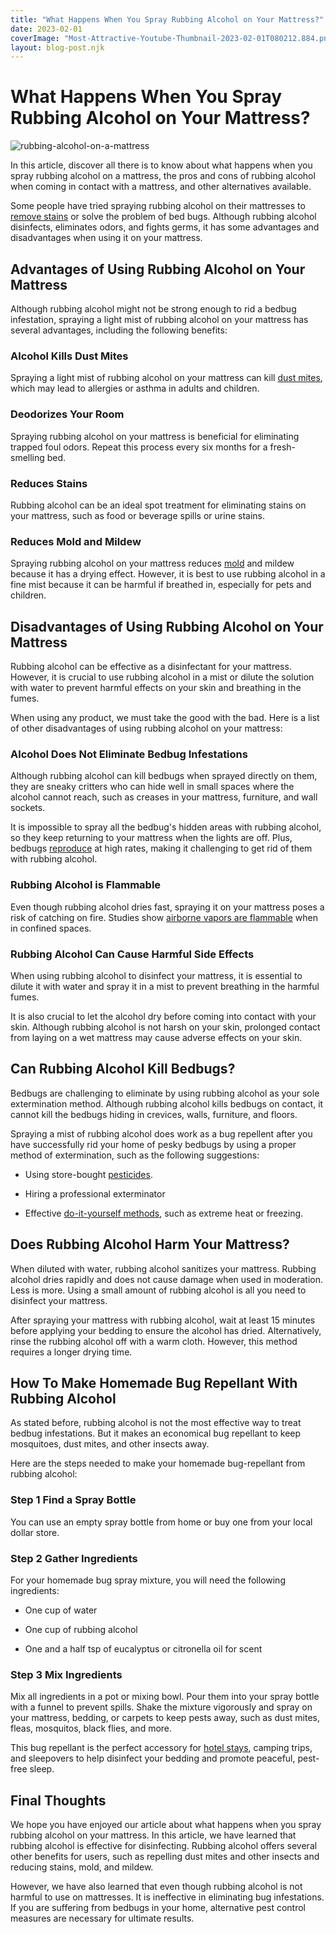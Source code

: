 ```yaml
---
title: "What Happens When You Spray Rubbing Alcohol on Your Mattress?"
date: 2023-02-01
coverImage: "Most-Attractive-Youtube-Thumbnail-2023-02-01T080212.884.png"
layout: blog-post.njk
---
```


# What Happens When You Spray Rubbing Alcohol on Your Mattress?

![rubbing-alcohol-on-a-mattress](/images/blog/Most-Attractive-Youtube-Thumbnail-2023-02-01T080212.884-1024x576.png)

In this article, discover all there is to know about what happens when you spray rubbing alcohol on a mattress, the pros and cons of rubbing alcohol when coming in contact with a mattress, and other alternatives available.

Some people have tried spraying rubbing alcohol on their mattresses to [remove stains](https://www.abedderworld.com/how-to-clean-a-futon-mattress.html/) or solve the problem of bed bugs. Although rubbing alcohol disinfects, eliminates odors, and fights germs, it has some advantages and disadvantages when using it on your mattress. 

## Advantages of Using Rubbing Alcohol on Your Mattress

Although rubbing alcohol might not be strong enough to rid a bedbug infestation, spraying a light mist of rubbing alcohol on your mattress has several advantages, including the following benefits:

### Alcohol Kills Dust Mites

Spraying a light mist of rubbing alcohol on your mattress can kill [dust mites](https://medlineplus.gov/ency/imagepages/1245.htm), which may lead to allergies or asthma in adults and children. 

### Deodorizes Your Room

Spraying rubbing alcohol on your mattress is beneficial for eliminating trapped foul odors. Repeat this process every six months for a fresh-smelling bed. 

### Reduces Stains

Rubbing alcohol can be an ideal spot treatment for eliminating stains on your mattress, such as food or beverage spills or urine stains. 

### Reduces Mold and Mildew

Spraying rubbing alcohol on your mattress reduces [mold](https://www.abedderworld.com/mold-on-a-mattress.html/) and mildew because it has a drying effect. However, it is best to use rubbing alcohol in a fine mist because it can be harmful if breathed in, especially for pets and children. 

## Disadvantages of Using Rubbing Alcohol on Your Mattress

Rubbing alcohol can be effective as a disinfectant for your mattress. However, it is crucial to use rubbing alcohol in a mist or dilute the solution with water to prevent harmful effects on your skin and breathing in the fumes. 

When using any product, we must take the good with the bad. Here is a list of other disadvantages of using rubbing alcohol on your mattress:

### Alcohol Does Not Eliminate Bedbug Infestations

Although rubbing alcohol can kill bedbugs when sprayed directly on them, they are sneaky critters who can hide well in small spaces where the alcohol cannot reach, such as creases in your mattress, furniture, and wall sockets. 

It is impossible to spray all the bedbug's hidden areas with rubbing alcohol, so they keep returning to your mattress when the lights are off. Plus, bedbugs [reproduce](https://pubag.nal.usda.gov/catalog/6801924) at high rates, making it challenging to get rid of them with rubbing alcohol.

### Rubbing Alcohol is Flammable

Even though rubbing alcohol dries fast, spraying it on your mattress poses a risk of catching on fire. Studies show [airborne vapors are flammable](https://pubag.nal.usda.gov/catalog/2303493) when in confined spaces. 

### Rubbing Alcohol Can Cause Harmful Side Effects

When using rubbing alcohol to disinfect your mattress, it is essential to dilute it with water and spray it in a mist to prevent breathing in the harmful fumes. 

It is also crucial to let the alcohol dry before coming into contact with your skin. Although rubbing alcohol is not harsh on your skin, prolonged contact from laying on a wet mattress may cause adverse effects on your skin. 

## Can Rubbing Alcohol Kill Bedbugs?

Bedbugs are challenging to eliminate by using rubbing alcohol as your sole extermination method. Although rubbing alcohol kills bedbugs on contact, it cannot kill the bedbugs hiding in crevices, walls, furniture, and floors. 

Spraying a mist of rubbing alcohol does work as a bug repellent after you have successfully rid your home of pesky bedbugs by using a proper method of extermination, such as the following suggestions:

- Using store-bought [pesticides](https://www.epa.gov/bedbugs/effectiveness-bed-bug-pesticides).

- Hiring a professional exterminator

- Effective [do-it-yourself methods](https://www.epa.gov/bedbugs/do-it-yourself-bed-bug-control#kill), such as extreme heat or freezing.

## Does Rubbing Alcohol Harm Your Mattress?

When diluted with water, rubbing alcohol sanitizes your mattress. Rubbing alcohol dries rapidly and does not cause damage when used in moderation. Less is more. Using a small amount of rubbing alcohol is all you need to disinfect your mattress. 

After spraying your mattress with rubbing alcohol, wait at least 15 minutes before applying your bedding to ensure the alcohol has dried. Alternatively, rinse the rubbing alcohol off with a warm cloth. However, this method requires a longer drying time. 

## How To Make Homemade Bug Repellant With Rubbing Alcohol

As stated before, rubbing alcohol is not the most effective way to treat bedbug infestations. But it makes an economical bug repellant to keep mosquitoes, dust mites, and other insects away. 

Here are the steps needed to make your homemade bug-repellant from rubbing alcohol:

### Step 1 Find a Spray Bottle

You can use an empty spray bottle from home or buy one from your local dollar store.

### Step 2 Gather Ingredients

For your homemade bug spray mixture, you will need the following ingredients:

- One cup of water

- One cup of rubbing alcohol

- One and a half tsp of eucalyptus or citronella oil for scent

### Step 3 Mix Ingredients 

Mix all ingredients in a pot or mixing bowl. Pour them into your spray bottle with a funnel to prevent spills. Shake the mixture vigorously and spray on your mattress, bedding, or carpets to keep pests away, such as dust mites, fleas, mosquitos, black flies, and more. 

This bug repellant is the perfect accessory for [hotel stays](https://www.abedderworld.com/what-mattress-does-marriott-use-where-to-buy-it.html/), camping trips, and sleepovers to help disinfect your bedding and promote peaceful, pest-free sleep. 

## Final Thoughts

We hope you have enjoyed our article about what happens when you spray rubbing alcohol on your mattress. In this article, we have learned that rubbing alcohol is effective for disinfecting. Rubbing alcohol offers several other benefits for users, such as repelling dust mites and other insects and reducing stains, mold, and mildew. 

However, we have also learned that even though rubbing alcohol is not harmful to use on mattresses. It is ineffective in eliminating bug infestations. If you are suffering from bedbugs in your home, alternative pest control measures are necessary for ultimate results.
